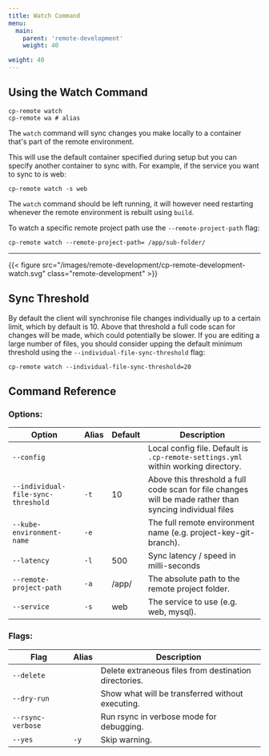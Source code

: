 ```yaml
---
title: Watch Command
menu:
  main:
    parent: 'remote-development'
    weight: 40

weight: 40
---
```

## Using the Watch Command

```
cp-remote watch
cp-remote wa # alias
```

The `watch` command will sync changes you make locally to a container that's part of the remote environment. 

This will use the default container specified during setup but you can specify another container to sync with. For example, if the service you want to sync to is web:

```
cp-remote watch -s web
```

The `watch` command should be left running, it will however need restarting whenever the remote environment is rebuilt using `build`.

To watch a specific remote project path use the `--remote-project-path` flag:

```
cp-remote watch --remote-project-path= /app/sub-folder/
```

***

{{< figure src="/images/remote-development/cp-remote-development-watch.svg" class="remote-development" >}}


## Sync Threshold

By default the client will synchronise file changes individually up to a certain limit, which by default is 10. Above that threshold a full code scan for changes will be made, which could potentially be slower. If you are editing a large number of files, you should consider upping the default minimum threshold using the `--individual-file-sync-threshold` flag:

```
cp-remote watch --individual-file-sync-threshold=20
```

## Command Reference

### Options:

Option | Alias | Default | Description
-------|-------|---------|------------
`--config`                         |      |       | Local config file. Default is `.cp-remote-settings.yml` within working directory.
`--individual-file-sync-threshold` | `-t` | 10    | Above this threshold a full code scan for file changes will be made rather than syncing individual files
`--kube-environment-name`          | `-e` |       | The full remote environment name (e.g. project-key-git-branch).
`--latency`                        | `-l` | 500   | Sync latency / speed in milli-seconds
`--remote-project-path`            | `-a` | /app/ | The absolute path to the remote project folder.
`--service`                        | `-s` | web   | The service to use (e.g. web, mysql).

### Flags:

Flag | Alias | Description
-----|-------|------------
`--delete`        |      | Delete extraneous files from destination directories.
`--dry-run`       |      | Show what will be transferred without executing.
`--rsync-verbose` |      | Run rsync in verbose mode for debugging.
`--yes`           | `-y` | Skip warning.
